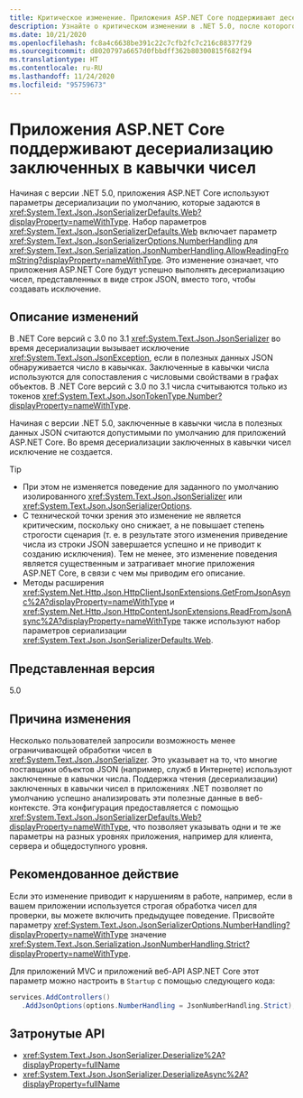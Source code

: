 ```yaml
---
title: Критическое изменение. Приложения ASP.NET Core поддерживают десериализацию заключенных в кавычки чисел
description: Узнайте о критическом изменении в .NET 5.0, после которого приложения ASP.NET Core будут успешно выполнять десериализацию чисел, представленных в виде строк JSON, вместо того, чтобы создавать исключение.
ms.date: 10/21/2020
ms.openlocfilehash: fc8a4c6638be391c22c7cfb2fc7c216c88377f29
ms.sourcegitcommit: d8020797a6657d0fbbdff362b80300815f682f94
ms.translationtype: HT
ms.contentlocale: ru-RU
ms.lasthandoff: 11/24/2020
ms.locfileid: "95759673"
---
```

# <a name="aspnet-core-apps-allow-deserializing-quoted-numbers"></a>Приложения ASP.NET Core поддерживают десериализацию заключенных в кавычки чисел

Начиная с версии .NET 5.0, приложения ASP.NET Core используют параметры десериализации по умолчанию, которые задаются в <xref:System.Text.Json.JsonSerializerDefaults.Web?displayProperty=nameWithType>. Набор параметров <xref:System.Text.Json.JsonSerializerDefaults.Web> включает параметр <xref:System.Text.Json.JsonSerializerOptions.NumberHandling> для <xref:System.Text.Json.Serialization.JsonNumberHandling.AllowReadingFromString?displayProperty=nameWithType>. Это изменение означает, что приложения ASP.NET Core будут успешно выполнять десериализацию чисел, представленных в виде строк JSON, вместо того, чтобы создавать исключение.

## <a name="change-description"></a>Описание изменений

В .NET Core версий с 3.0 по 3.1 <xref:System.Text.Json.JsonSerializer> во время десериализации вызывает исключение <xref:System.Text.Json.JsonException>, если в полезных данных JSON обнаруживается число в кавычках. Заключенные в кавычки числа используются для сопоставления с числовыми свойствами в графах объектов. В .NET Core версий с 3.0 по 3.1 числа считываются только из токенов <xref:System.Text.Json.JsonTokenType.Number?displayProperty=nameWithType>.

Начиная с версии .NET 5.0, заключенные в кавычки числа в полезных данных JSON считаются допустимыми по умолчанию для приложений ASP.NET Core. Во время десериализации заключенных в кавычки чисел исключение не создается.

> [!TIP]
>
> - При этом не изменяется поведение для заданного по умолчанию изолированного <xref:System.Text.Json.JsonSerializer> или <xref:System.Text.Json.JsonSerializerOptions>.
> - С технической точки зрения это изменение не является критическим, поскольку оно снижает, а не повышает степень строгости сценария (т. е. в результате этого изменения приведение числа из строки JSON завершается успешно и не приводит к созданию исключения). Тем не менее, это изменение поведения является существенным и затрагивает многие приложения ASP.NET Core, в связи с чем мы приводим его описание.
> - Методы расширения <xref:System.Net.Http.Json.HttpClientJsonExtensions.GetFromJsonAsync%2A?displayProperty=nameWithType> и <xref:System.Net.Http.Json.HttpContentJsonExtensions.ReadFromJsonAsync%2A?displayProperty=nameWithType> также используют набор параметров сериализации <xref:System.Text.Json.JsonSerializerDefaults.Web>.

## <a name="version-introduced"></a>Представленная версия

5.0

## <a name="reason-for-change"></a>Причина изменения

Несколько пользователей запросили возможность менее ограничивающей обработки чисел в <xref:System.Text.Json.JsonSerializer>. Это указывает на то, что многие поставщики объектов JSON (например, служб в Интернете) используют заключенные в кавычки числа. Поддержка чтения (десериализации) заключенных в кавычки чисел в приложениях .NET позволяет по умолчанию успешно анализировать эти полезные данные в веб-контексте. Эта конфигурация предоставляется с помощью <xref:System.Text.Json.JsonSerializerDefaults.Web?displayProperty=nameWithType>, что позволяет указывать одни и те же параметры на разных уровнях приложения, например для клиента, сервера и общедоступного уровня.

## <a name="recommended-action"></a>Рекомендованное действие

Если это изменение приводит к нарушениям в работе, например, если в вашем приложении используется строгая обработка чисел для проверки, вы можете включить предыдущее поведение. Присвойте параметру <xref:System.Text.Json.JsonSerializerOptions.NumberHandling?displayProperty=nameWithType> значение <xref:System.Text.Json.Serialization.JsonNumberHandling.Strict?displayProperty=nameWithType>.

Для приложений MVC и приложений веб-API ASP.NET Core этот параметр можно настроить в `Startup` с помощью следующего кода:

```csharp
services.AddControllers()
   .AddJsonOptions(options.NumberHandling = JsonNumberHandling.Strict);
```

## <a name="affected-apis"></a>Затронутые API

- <xref:System.Text.Json.JsonSerializer.Deserialize%2A?displayProperty=fullName>
- <xref:System.Text.Json.JsonSerializer.DeserializeAsync%2A?displayProperty=fullName>

<!--

### Affected APIs

- `Overload:System.Text.Json.JsonSerializer.Deserialize`
- `Overload:System.Text.Json.JsonSerializer.DeserializeAsync`

### Category

- ASP.NET Core
- Serialization

-->
